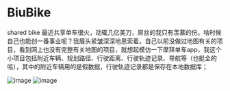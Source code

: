 # BiuBike
shared bike
 最近共享单车很火，动辄几亿美刀，屌丝的我只有羡慕的份。啥时候自己也能创一番事业呢？我眉头紧皱深深地思索着。自己以前没做过地图有关的项目，看到网上也没有完整有关地图的项目，就想起模仿一下摩拜单车app，我这个小项目包括附近车辆、规划路径、行驶距离、行驶轨迹记录、导航等（也挺全的哈），其中的附近车辆用的是假数据，行驶轨迹记录都是保存在本地数据库；

![image](https://github.com/gaoleiandroid1201/BiuBike/raw/master/material/screenshots/1.png)
![image](https://github.com/gaoleiandroid1201/BiuBike/raw/master/material/screenshots/2.gif)
